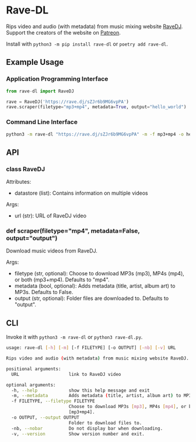 # Rave-DL
Rips video and audio (with metadata) from music mixing website [RaveDJ](https://rave.dj/). Support the creators of the website on [Patreon](https://www.patreon.com/RaveDJ/). <br>

Install with `python3 -m pip install rave-dl` or `poetry add rave-dl`.

## Example Usage
### Application Programming Interface
```python
from rave-dl import RaveDJ

rave = RaveDJ('https://rave.dj/sZJr6b9MG6vpPA')
rave.scraper(filetype="mp3+mp4", metadata=True, output="hello_world")
```
### Command Line Interface
```bash
python3 -m rave-dl "https://rave.dj/sZJr6b9MG6vpPA" -m -f mp3+mp4 -o hello_world
```
## API
### class RaveDJ
Attributes:
* datastore (list): Contains information on multiple videos

Args:
* url (str): URL of RaveDJ video
### def scraper(filetype="mp4", metadata=False, output="output")
Download music videos from RaveDJ.

Args:
* filetype (str, optional): Choose to download MP3s (mp3), MP4s (mp4), or both (mp3+mp4). Defaults to "mp4".
* metadata (bool, optional): Adds metadata (title, artist, album art) to MP3s. Defaults to False.
* output (str, optional): Folder files are downloaded to. Defaults to "output".
## CLI
Invoke it with `python3 -m rave-dl` or `python3 rave-dl.py`.
```bash
usage: rave-dl [-h] [-m] [-f FILETYPE] [-o OUTPUT] [-nb] [-v] URL

Rips video and audio (with metadata) from music mixing website RaveDJ. (v1.0)

positional arguments:
  URL                   link to RaveDJ video

optional arguments:
  -h, --help            show this help message and exit
  -m, --metadata        Adds metadata (title, artist, album art) to MP3s.
  -f FILETYPE, --filetype FILETYPE
                        Choose to download MP3s [mp3], MP4s [mp4], or both
                        [mp3+mp4].
  -o OUTPUT, --output OUTPUT
                        Folder to download files to.
  -nb, --nobar          Do not display bar when downloading.
  -v, --version         Show version number and exit.
```
